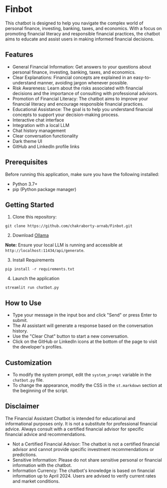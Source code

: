 # Finbot
This chatbot is designed to help you navigate the complex world of personal finance, investing, banking, taxes, and economics. With a focus on promoting financial literacy and responsible financial practices, the chatbot aims to educate and assist users in making informed financial decisions.

## Features
- General Financial Information: Get answers to your questions about personal finance, investing, banking, taxes, and economics.
- Clear Explanations: Financial concepts are explained in an easy-to-understand manner, avoiding jargon whenever possible.
- Risk Awareness: Learn about the risks associated with financial decisions and the importance of consulting with professional advisors.
- Promotion of Financial Literacy: The chatbot aims to improve your financial literacy and encourage responsible financial practices.
- Educational Assistance: The goal is to help you understand financial concepts to support your decision-making process.
- Interactive chat interface
- Integration with a local LLM
- Chat history management
- Clear conversation functionality
- Dark theme UI
- GitHub and LinkedIn profile links

## Prerequisites

Before running this application, make sure you have the following installed:

- Python 3.7+
- pip (Python package manager)

## Getting Started
1. Clone this repository:
```
git clone https://github.com/chakraborty-arnab/Finbot.git
```

2. Download [Ollama](https://ollama.com/)

 **Note:** Ensure your local LLM is running and accessible at `http://localhost:11434/api/generate`.

3. Install Requirements
```
pip install -r requirements.txt
```
4. Launch the application
```
streamlit run chatbot.py
```
## How to Use

- Type your message in the input box and click "Send" or press Enter to submit.
- The AI assistant will generate a response based on the conversation history.
- Use the "Clear Chat" button to start a new conversation.
- Click on the GitHub or LinkedIn icons at the bottom of the page to visit the developer's profiles.

## Customization

- To modify the system prompt, edit the `system_prompt` variable in the `chatbot.py` file.
- To change the appearance, modify the CSS in the `st.markdown` section at the beginning of the script.

## Disclaimer
The Financial Assistant Chatbot is intended for educational and informational purposes only. It is not a substitute for professional financial advice. Always consult with a certified financial advisor for specific financial advice and recommendations.
- Not a Certified Financial Advisor: The chatbot is not a certified financial advisor and cannot provide specific investment recommendations or predictions.
- Sensitive Information: Please do not share sensitive personal or financial information with the chatbot.
- Information Currency: The chatbot's knowledge is based on financial information up to April 2024. Users are advised to verify current rates and market conditions.
